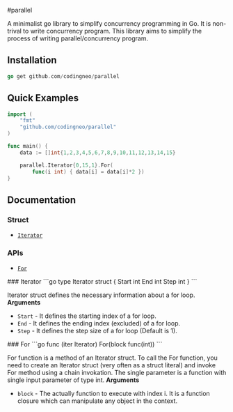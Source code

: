 #parallel

A minimalist go library to simplify concurrency programming in Go. It is non-trival to write 
concurrency program. This library aims to simplify the process of writing 
parallel/concurrency program.

## Installation

```go
go get github.com/codingneo/parallel
```

## Quick Examples

```go
import (
	"fmt"
	"github.com/codingneo/parallel"
)

func main() {
    data := []int{1,2,3,4,5,6,7,8,9,10,11,12,13,14,15}

    parallel.Iterator{0,15,1}.For(
        func(i int) { data[i] = data[i]*2 })
}
```

## Documentation
### Struct
* [`Iterator`](#Iterator)

### APIs
* [`For`](#For)

<a name="Iterator" />
### Iterator
```go
type Iterator struct {
	Start int
	End int
	Step int
}
```

Iterator struct defines the necessary information about a for loop. 
__Arguments__

* `Start` - It defines the starting index of a for loop.
* `End` - It defines the ending index (excluded) of a for loop.
* `Step` - It defines the step size of a for loop (Default is 1).


<a name="For" />
### For
```go
func (iter Iterator) For(block func(int))
```

For function is a method of an Iterator struct. To call the For function, you 
need to create an Iterator struct (very often as a struct literal) and invoke 
For method using a chain invokation. The single parameter is a function with 
single input parameter of type int.
__Arguments__

* `block` - The actually function to execute with index i. It is a function 
closure which can manipulate any object in the context.
